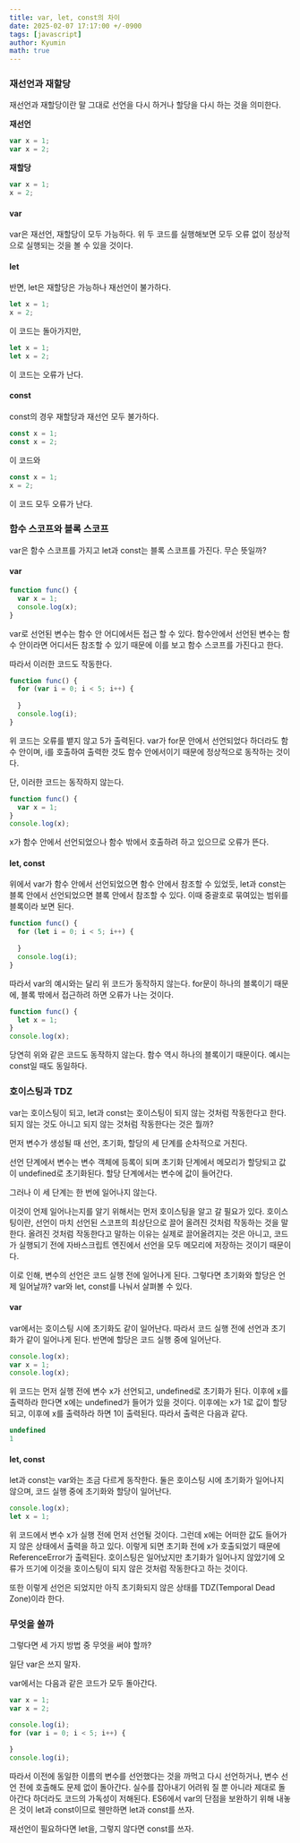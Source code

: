 ```yaml
---
title: var, let, const의 차이
date: 2025-02-07 17:17:00 +/-0900
tags: [javascript]
author: Kyumin
math: true
---
```


### **재선언과 재할당**
재선언과 재할당이란 말 그대로 선언을 다시 하거나 할당을 다시 하는 것을 의미한다.

**재선언**
```javascript
var x = 1;
var x = 2;
```
**재할당**
```javascript
var x = 1;
x = 2;
```

#### **var**
var은 재선언, 재할당이 모두 가능하다. 위 두 코드를 실행해보면 모두 오류 없이 정상적으로 실행되는 것을 볼 수 있을 것이다.

#### **let**
반면, let은 재할당은 가능하나 재선언이 불가하다.
```javascript
let x = 1;
x = 2;
```
이 코드는 돌아가지만,
```javascript
let x = 1;
let x = 2;
```
이 코드는 오류가 난다.

#### **const**
const의 경우 재할당과 재선언 모두 불가하다.
```javascript
const x = 1;
const x = 2;
```
이 코드와
```javascript
const x = 1;
x = 2;
```
이 코드 모두 오류가 난다.

### **함수 스코프와 블록 스코프**
var은 함수 스코프를 가지고 let과 const는 블록 스코프를 가진다. 무슨 뜻일까?
#### **var**
```javascript
function func() {
  var x = 1;
  console.log(x);
}
```
var로 선언된 변수는 함수 안 어디에서든 접근 할 수 있다. 함수안에서 선언된 변수는 함수 안이라면 어디서든 참조할 수 있기 때문에 이를 보고 함수 스코프를 가진다고 한다.

따라서 이러한 코드도 작동한다.
```javascript
function func() {
  for (var i = 0; i < 5; i++) {
    
  }
  console.log(i);
}
```
위 코드는 오류를 뱉지 않고 5가 출력된다. var가 for문 안에서 선언되었다 하더라도 함수 안이며, i를 호출하여 출력한 것도 함수 안에서이기 때문에 정상적으로 동작하는 것이다.

단, 이러한 코드는 동작하지 않는다.
```javascript
function func() {
  var x = 1;
}
console.log(x);
```
x가 함수 안에서 선언되었으나 함수 밖에서 호출하려 하고 있으므로 오류가 뜬다.

#### **let, const**
위에서 var가 함수 안에서 선언되었으면 함수 안에서 참조할 수 있었듯, let과 const는 블록 안에서 선언되었으면 블록 안에서 참조할 수 있다. 이때 중괄호로 묶여있는 범위를 블록이라 보면 된다.
```javascript
function func() {
  for (let i = 0; i < 5; i++) {
    
  }
  console.log(i);
}
```
따라서 var의 예시와는 달리 위 코드가 동작하지 않는다. for문이 하나의 블록이기 때문에, 블록 밖에서 접근하려 하면 오류가 나는 것이다.
```javascript
function func() {
  let x = 1;
}
console.log(x);
```
당연히 위와 같은 코드도 동작하지 않는다. 함수 역시 하나의 블록이기 때문이다. 예시는 const일 때도 동일하다.

### **호이스팅과 TDZ**
var는 호이스팅이 되고, let과 const는 호이스팅이 되지 않는 것처럼 작동한다고 한다. 되지 않는 것도 아니고 되지 않는 것처럼 작동한다는 것은 뭘까?

먼저 변수가 생성될 때 선언, 초기화, 할당의 세 단계를 순차적으로 거친다.

선언 단계에서 변수는 변수 객체에 등록이 되며 초기화 단계에서 메모리가 할당되고 값이 undefined로 초기화된다. 할당 단계에서는 변수에 값이 들어간다.

그러나 이 세 단계는 한 번에 일어나지 않는다.

이것이 언제 일어나는지를 알기 위해서는 먼저 호이스팅을 알고 갈 필요가 있다. 호이스팅이란, 선언이 마치 선언된 스코프의 최상단으로 끌어 올려진 것처럼 작동하는 것을 말한다. 올려진 것처럼 작동한다고 말하는 이유는 실제로 끌어올려지는 것은 아니고, 코드가 실행되기 전에 자바스크립트 엔진에서 선언을 모두 메모리에 저장하는 것이기 때문이다.

이로 인해, 변수의 선언은 코드 실행 전에 일어나게 된다. 그렇다면 초기화와 할당은 언제 일어날까? var와 let, const를 나눠서 살펴볼 수 있다.

#### **var**
var에서는 호이스팅 시에 초기화도 같이 일어난다. 따라서 코드 실행 전에 선언과 초기화가 같이 일어나게 된다. 반면에 할당은 코드 실행 중에 일어난다.
```javascript
console.log(x);
var x = 1;
console.log(x);
```
위 코드는 먼저 실행 전에 변수 x가 선언되고, undefined로 초기화가 된다. 이후에 x를 출력하라 한다면 x에는 undefined가 들어가 있을 것이다. 이후에는 x가 1로 값이 할당되고, 이후에 x를 출력하라 하면 1이 출력된다. 따라서 출력은 다음과 같다.
```javascript
undefined
1
```

#### **let, const**
let과 const는 var와는 조금 다르게 동작한다. 둘은 호이스팅 시에 초기화가 일어나지 않으며, 코드 실행 중에 초기화와 할당이 일어난다.
```javascript
console.log(x);
let x = 1;
```
위 코드에서 변수 x가 실행 전에 먼저 선언될 것이다. 그런데 x에는 어떠한 값도 들어가지 않은 상태에서 출력을 하고 있다. 이렇게 되면 초기화 전에 x가 호출되었기 때문에 ReferenceError가 출력된다. 호이스팅은 일어났지만 초기화가 일어나지 않았기에 오류가 뜨기에 이것을 호이스팅이 되지 않은 것처럼 작동한다고 하는 것이다.

또한 이렇게 선언은 되었지만 아직 초기화되지 않은 상태를 TDZ(Temporal Dead Zone)이라 한다.

### **무엇을 쓸까**
그렇다면 세 가지 방법 중 무엇을 써야 할까?

일단 var은 쓰지 말자.

var에서는 다음과 같은 코드가 모두 돌아간다.
```javascript
var x = 1;
var x = 2;
```
```javascript
console.log(i);
for (var i = 0; i < 5; i++) {

}
console.log(i);
```
따라서 이전에 동일한 이름의 변수를 선언했다는 것을 까먹고 다시 선언하거나, 변수 선언 전에 호출해도 문제 없이 돌아간다. 실수를 잡아내기 어려워 질 뿐 아니라 제대로 돌아간다 하더라도 코드의 가독성이 저해된다. ES6에서 var의 단점을 보완하기 위해 내놓은 것이 let과 const이므로 웬만하면 let과 const를 쓰자.

재선언이 필요하다면 let을, 그렇지 않다면 const를 쓰자.
